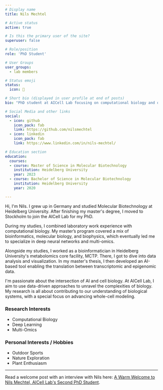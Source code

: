 ```yaml
---
# Display name
title: Nils Mechtel

# Active status
active: true

# Is this the primary user of the site?
superuser: false

# Role/position
role: 'PhD Student'

# User Groups
user_groups:
  - lab members

# Status emoji
status:
  icon: 🌱

# Short bio (displayed in user profile at end of posts)
bio: "PhD student at AICell Lab focusing on computational biology and deep learning for whole-cell modeling."

# Social Media and other links
social:
  - icon: github
    icon_pack: fab
    link: https://github.com/nilsmechtel
  - icon: linkedin
    icon_pack: fab
    link: https://www.linkedin.com/in/nils-mechtel/

# Education section
education:
  courses:
  - course: Master of Science in Molecular Biotechnology
    institution: Heidelberg University
    year: 2023
  - course: Bachelor of Science in Molecular Biotechnology
    institution: Heidelberg University
    year: 2020

---
```


Hi, I'm Nils. I grew up in Germany and studied Molecular Biotechnology at Heidelberg University. After finishing my master's degree, I moved to Stockholm to join the AICell Lab for my PhD.

During my studies, I combined laboratory work experience with computational biology. My master’s program covered a mix of bioinformatics, molecular biology, and biophysics, which eventually led me to specialize in deep neural networks and multi-omics.

Alongside my studies, I worked as a bioinformatician in Heidelberg University's metabolomics core facility, MCTP. There, I got to dive into data analysis and visualization. In my master's thesis, I then developed an AI-based tool enabling the translation between transcriptomic and epigenomic data.

I'm passionate about the intersection of AI and cell biology. At AICell Lab, I aim to use data-driven approaches to unravel the complexities of biology. My research is all about contributing to our understanding of biological systems, with a special focus on advancing whole-cell modeling.

### Research Interests

- Computational Biology
- Deep Learning
- Multi-Omics

### Personal Interests / Hobbies

- Outdoor Sports
- Nature Exploration
- Plant Enthusiasm

---

Read a welcome post with an interview with Nils here: [A Warm Welcome to Nils Mechtel, AICell Lab's Second PhD Student](/post/welcome-nils/).

